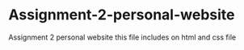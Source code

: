 # Assignment-2-personal-website
Assignment 2 personal website
this file includes on html and css file 

